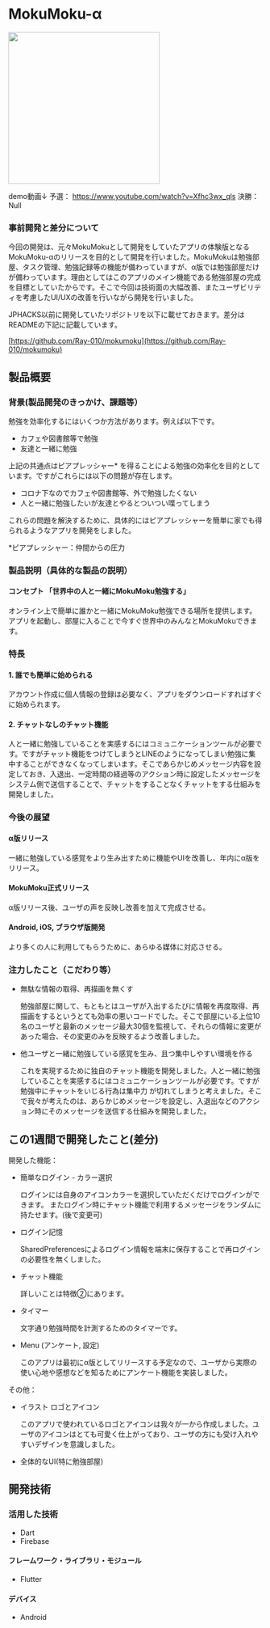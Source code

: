 # MokuMoku-α
<img src="https://user-images.githubusercontent.com/81545827/139521180-7a273330-ac8b-4257-9d4b-2c01093529c3.png" width="300">

demo動画↓
予選： https://www.youtube.com/watch?v=Xfhc3wx_qls
決勝：Null

### 事前開発と差分について
今回の開発は、元々MokuMokuとして開発をしていたアプリの体験版となるMokuMoku-αのリリースを目的として開発を行いました。MokuMokuは勉強部屋、タスク管理、勉強記録等の機能が備わっていますが、α版では勉強部屋だけが備わっています。理由としてはこのアプリのメイン機能である勉強部屋の完成を目標としていたからです。そこで今回は技術面の大幅改善、またユーザビリティを考慮したUI/UXの改善を行いながら開発を行いました。

JPHACKS以前に開発していたリポジトリを以下に載せておきます。差分はREADMEの下記に記載しています。

[https://github.com/Ray-010/mokumoku](https://github.com/Ray-010/mokumoku)

## 製品概要
### 背景(製品開発のきっかけ、課題等）
勉強を効率化するにはいくつか方法があります。例えば以下です。
- カフェや図書館等で勉強
- 友達と一緒に勉強

上記の共通点はピアプレッシャー* を得ることによる勉強の効率化を目的としています。ですがこれらには以下の問題が存在します。
- コロナ下なのでカフェや図書館等、外で勉強したくない
- 人と一緒に勉強したいが友達とやるとついつい喋ってしまう

これらの問題を解決するために、具体的にはピアプレッシャーを簡単に家でも得られるようなアプリを開発をしました。

*ピアプレッシャー：仲間からの圧力

### 製品説明（具体的な製品の説明）
#### コンセプト 「世界中の人と一緒にMokuMoku勉強する」
オンライン上で簡単に誰かと一緒にMokuMoku勉強できる場所を提供します。
アプリを起動し、部屋に入ることで今すぐ世界中のみんなとMokuMokuできます。

### 特長
#### 1.  誰でも簡単に始められる
アカウント作成に個人情報の登録は必要なく、アプリをダウンロードすればすぐに始められます。

#### 2. チャットなしのチャット機能
人と一緒に勉強していることを実感するにはコミュニケーションツールが必要です。ですがチャット機能をつけてしまうとLINEのようになってしまい勉強に集中することができなくなってしまいます。そこであらかじめメッセージ内容を設定しておき、入退出、一定時間の経過等のアクション時に設定したメッセージをシステム側で送信することで、チャットをすることなくチャットをする仕組みを開発しました。

### 今後の展望
#### α版リリース
一緒に勉強している感覚をより生み出すために機能やUIを改善し、年内にα版をリリース。

#### MokuMoku正式リリース
α版リリース後、ユーザの声を反映し改善を加えて完成させる。

#### Android, iOS, ブラウザ版開発
より多くの人に利用してもらうために、あらゆる媒体に対応させる。

### 注力したこと（こだわり等）
- 無駄な情報の取得、再描画を無くす
  
  勉強部屋に関して、もともとはユーザが入出するたびに情報を再度取得、再描画をするというとても効率の悪いコードでした。そこで部屋にいる上位10名のユーザと最新のメッセージ最大30個を監視して、それらの情報に変更があった場合、その変更のみを反映するよう改善しました。
- 他ユーザと一緒に勉強している感覚を生み、且つ集中しやすい環境を作る

  これを実現するために独自のチャット機能を開発しました。人と一緒に勉強していることを実感するにはコミュニケーションツールが必要です。ですが勉強中にチャットをいじる行為は集中力 が切れてしまうと考えました。そこで我々が考えたのは、あらかじめメッセージを設定し、入退出などのアクション時にそのメッセージを送信する仕組みを開発しました。

## この1週間で開発したこと(差分)
開発した機能：
- 簡単なログイン - カラー選択

  ログインには自身のアイコンカラーを選択していただくだけでログインができます。
  またログイン時にチャット機能で利用するメッセージをランダムに持たせます。(後で変更可)
- ログイン記憶

  SharedPreferencesによるログイン情報を端末に保存することで再ログインの必要性を無くしました。
- チャット機能

  詳しいことは特徴②にあります。
- タイマー

  文字通り勉強時間を計測するためのタイマーです。
- Menu (アンケート, 設定)

  このアプリは最初にα版としてリリースする予定なので、ユーザから実際の使い心地や感想などを知るためにアンケート機能を実装しました。

その他：
- イラスト ロゴとアイコン
  
  このアプリで使われているロゴとアイコンは我々が一から作成しました。ユーザのアイコンはとても可愛く仕上がっており、ユーザの方にも受け入れやすいデザインを意識しました。
- 全体的なUI(特に勉強部屋)

## 開発技術

### 活用した技術
* Dart
* Firebase

#### フレームワーク・ライブラリ・モジュール
* Flutter

#### デバイス
* Android
